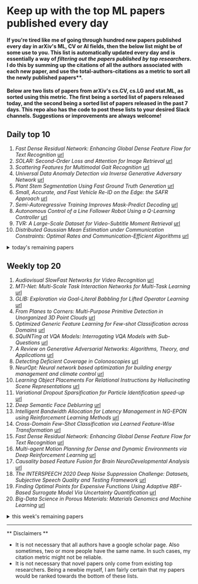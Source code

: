 # Keep up with the top ML papers published every day

#### If you're tired like me of going through hundred new papers published every day in arXiv's ML, CV or AI fields, then the below list might be of some use to you. This list is automatically updated every day and is essentially a way of *filtering out the papers published by top researchers*. I do this by summing up the citations of all the authors associated with each new paper, and use the total-authors-citations as a metric to sort all the newly published papers**. 

#### Below are two lists of papers from arXiv's cs.CV, cs.LG and stat.ML, as sorted using this metric. The first being a sorted list of papers released today, and the second being a sorted list of papers released in the past 7 days. This repo also has the code to post these lists to your desired Slack channels. Suggestions or improvements are always welcome!

## Daily top 10
1. *Fast Dense Residual Network: Enhancing Global Dense Feature Flow for Text Recognition* [url](http://arxiv.org/abs/2001.09021)
2. *SOLAR: Second-Order Loss and Attention for Image Retrieval* [url](http://arxiv.org/abs/2001.08972)
3. *Scattering Features for Multimodal Gait Recognition* [url](http://arxiv.org/abs/2001.08830)
4. *Universal Data Anomaly Detection via Inverse Generative Adversary Network* [url](http://arxiv.org/abs/2001.08809)
5. *Plant Stem Segmentation Using Fast Ground Truth Generation* [url](http://arxiv.org/abs/2001.08854)
6. *Small, Accurate, and Fast Vehicle Re-ID on the Edge: the SAFR Approach* [url](http://arxiv.org/abs/2001.08895)
7. *Semi-Autoregressive Training Improves Mask-Predict Decoding* [url](http://arxiv.org/abs/2001.08785)
8. *Autonomous Control of a Line Follower Robot Using a Q-Learning Controller* [url](http://arxiv.org/abs/2001.08841)
9. *TVR: A Large-Scale Dataset for Video-Subtitle Moment Retrieval* [url](http://arxiv.org/abs/2001.09099)
10. *Distributed Gaussian Mean Estimation under Communication Constraints: Optimal Rates and Communication-Efficient Algorithms* [url](http://arxiv.org/abs/2001.08877)
<details><summary>today's remaining papers</summary>
  <ol start=11>
    <li><i>Text Extraction and Restoration of Old Handwritten Documents</i> <a href="http://arxiv.org/abs/2001.08742">url</a></li>
    <li><i>PDE-based Group Equivariant Convolutional Neural Networks</i> <a href="http://arxiv.org/abs/2001.09046">url</a></li>
    <li><i>Performance of a Deep Neural Network at Detecting North Atlantic Right Whale Upcalls</i> <a href="http://arxiv.org/abs/2001.09127">url</a></li>
    <li><i>Active Learning for Entity Alignment</i> <a href="http://arxiv.org/abs/2001.08943">url</a></li>
    <li><i>MagNet: Discovering Multi-agent Interaction Dynamics using Neural Network</i> <a href="http://arxiv.org/abs/2001.09001">url</a></li>
    <li><i>Low-rank Gradient Approximation For Memory-Efficient On-device Training of Deep Neural Network</i> <a href="http://arxiv.org/abs/2001.08885">url</a></li>
    <li><i>Compressive MRI quantification using convex spatiotemporal priors and deep auto-encoders</i> <a href="http://arxiv.org/abs/2001.08746">url</a></li>
    <li><i>From Nesterov's Estimate Sequence to Riemannian Acceleration</i> <a href="http://arxiv.org/abs/2001.08876">url</a></li>
    <li><i>Chameleon: Adaptive Code Optimization for Expedited Deep Neural Network Compilation</i> <a href="http://arxiv.org/abs/2001.08743">url</a></li>
    <li><i>Joint Geographical and Temporal Modeling based on Matrix Factorization for Point-of-Interest Recommendation</i> <a href="http://arxiv.org/abs/2001.08961">url</a></li>
    <li><i>Polarimetric Guided Nonlocal Means Covariance Matrix Estimation for Defoliation Mapping</i> <a href="http://arxiv.org/abs/2001.08976">url</a></li>
    <li><i>Compressing Language Models using Doped Kronecker Products</i> <a href="http://arxiv.org/abs/2001.08896">url</a></li>
    <li><i>Character-independent font identification</i> <a href="http://arxiv.org/abs/2001.08893">url</a></li>
    <li><i>PairNets: Novel Fast Shallow Artificial Neural Networks on Partitioned Subspaces</i> <a href="http://arxiv.org/abs/2001.08886">url</a></li>
    <li><i>Graph Constrained Reinforcement Learning for Natural Language Action Spaces</i> <a href="http://arxiv.org/abs/2001.08837">url</a></li>
    <li><i>Theoretically Expressive and Edge-aware Graph Learning</i> <a href="http://arxiv.org/abs/2001.09005">url</a></li>
    <li><i>RatLesNetv2: A Fully Convolutional Network for Rodent Brain Lesion Segmentation</i> <a href="http://arxiv.org/abs/2001.09138">url</a></li>
    <li><i>6D Object Pose Regression via Supervised Learning on Point Clouds</i> <a href="http://arxiv.org/abs/2001.08942">url</a></li>
    <li><i>PoWER-BERT: Accelerating BERT inference for Classification Tasks</i> <a href="http://arxiv.org/abs/2001.08950">url</a></li>
    <li><i>When Wireless Security Meets Machine Learning: Motivation, Challenges, and Research Directions</i> <a href="http://arxiv.org/abs/2001.08883">url</a></li>
    <li><i>Simple and Effective Prevention of Mode Collapse in Deep One-Class Classification</i> <a href="http://arxiv.org/abs/2001.08873">url</a></li>
    <li><i>An Explicit Local and Global Representation Disentanglement Framework with Applications in Deep Clustering and Unsupervised Object Detection</i> <a href="http://arxiv.org/abs/2001.08957">url</a></li>
    <li><i>SceneEncoder: Scene-Aware Semantic Segmentation of Point Clouds with A Learnable Scene Descriptor</i> <a href="http://arxiv.org/abs/2001.09087">url</a></li>
    <li><i>What's a Good Prediction? Issues in Evaluating General Value Functions Through Error</i> <a href="http://arxiv.org/abs/2001.08823">url</a></li>
    <li><i>Deep Non-Line-of-Sight Reconstruction</i> <a href="http://arxiv.org/abs/2001.09067">url</a></li>
    <li><i>Forecasting Corn Yield with Machine Learning Ensembles</i> <a href="http://arxiv.org/abs/2001.09055">url</a></li>
    <li><i>Progressive Local Filter Pruning for Image Retrieval Acceleration</i> <a href="http://arxiv.org/abs/2001.08878">url</a></li>
    <li><i>Reducing the Representation Error of GAN Image Priors Using the Deep Decoder</i> <a href="http://arxiv.org/abs/2001.08747">url</a></li>
    <li><i>Identification of Chimera using Machine Learning</i> <a href="http://arxiv.org/abs/2001.08985">url</a></li>
    <li><i>Semi-supervised ASR by End-to-end Self-training</i> <a href="http://arxiv.org/abs/2001.09128">url</a></li>
    <li><i>Cloud-Net+: A Cloud Segmentation CNN for Landsat 8 Remote Sensing Imagery Optimized with Filtered Jaccard Loss Function</i> <a href="http://arxiv.org/abs/2001.08768">url</a></li>
    <li><i>MONSTOR: An Inductive Approach for Estimating and Maximizing Influence over Unseen Social Networks</i> <a href="http://arxiv.org/abs/2001.08853">url</a></li>
    <li><i>Sparse Semi-supervised Heterogeneous Interbattery Bayesian Analysis</i> <a href="http://arxiv.org/abs/2001.08975">url</a></li>
    <li><i>A Branching and Merging Convolutional Network with Homogeneous Filter Capsules</i> <a href="http://arxiv.org/abs/2001.09136">url</a></li>
    <li><i>Discrete graphical models -- an optimization perspective</i> <a href="http://arxiv.org/abs/2001.09017">url</a></li>
    <li><i>A continuum limit for the PageRank algorithm</i> <a href="http://arxiv.org/abs/2001.08973">url</a></li>
    <li><i>Unsupervised Learning Methods for Visual Place Recognition in Discretely and Continuously Changing Environments</i> <a href="http://arxiv.org/abs/2001.08960">url</a></li>
    <li><i>Deep Bayesian Network for Visual Question Generation</i> <a href="http://arxiv.org/abs/2001.08779">url</a></li>
    <li><i>Localization of Critical Findings in Chest X-Ray without Local Annotations Using Multi-Instance Learning</i> <a href="http://arxiv.org/abs/2001.08817">url</a></li>
    <li><i>RePAD: Real-time Proactive Anomaly Detection for Time Series</i> <a href="http://arxiv.org/abs/2001.08922">url</a></li>
    <li><i>An $O(s^r)$-Resolution ODE Framework for Discrete-Time Optimization Algorithms and Applications to Convex-Concave Saddle-Point Problems</i> <a href="http://arxiv.org/abs/2001.08826">url</a></li>
    <li><i>Brain Tumor Classification Using Deep Learning Technique -- A Comparison between Cropped, Uncropped, and Segmented Lesion Images with Different Sizes</i> <a href="http://arxiv.org/abs/2001.08844">url</a></li>
    <li><i>Effectively Trainable Semi-Quantum Restricted Boltzmann Machine</i> <a href="http://arxiv.org/abs/2001.08997">url</a></li>
    <li><i>Stochastic Optimization of Plain Convolutional Neural Networks with Simple methods</i> <a href="http://arxiv.org/abs/2001.08856">url</a></li>
    <li><i>Using a Generative Adversarial Network for CT Normalization and its Impact on Radiomic Features</i> <a href="http://arxiv.org/abs/2001.08741">url</a></li>
    <li><i>Machine learning based co-creative design framework</i> <a href="http://arxiv.org/abs/2001.08791">url</a></li>
    <li><i>Nonparametric Structure Regularization Machine for 2D Hand Pose Estimation</i> <a href="http://arxiv.org/abs/2001.08869">url</a></li>
    <li><i>Kernel of CycleGAN as a Principle homogeneous space</i> <a href="http://arxiv.org/abs/2001.09061">url</a></li>
    <li><i>Weakly Supervised Learning Meets Ride-Sharing User Experience Enhancement</i> <a href="http://arxiv.org/abs/2001.09027">url</a></li>
    <li><i>SS-Auto: A Single-Shot, Automatic Structured Weight Pruning Framework of DNNs with Ultra-High Efficiency</i> <a href="http://arxiv.org/abs/2001.08839">url</a></li>
    <li><i>Reasoning About Generalization via Conditional Mutual Information</i> <a href="http://arxiv.org/abs/2001.09122">url</a></li>
    <li><i>Towards Graph Representation Learning in Emergent Communication</i> <a href="http://arxiv.org/abs/2001.09063">url</a></li>
    <li><i>Estimation for Compositional Data using Measurements from Nonlinear Systems using Artificial Neural Networks</i> <a href="http://arxiv.org/abs/2001.09040">url</a></li>
    <li><i>MT-BioNER: Multi-task Learning for Biomedical Named Entity Recognition using Deep Bidirectional Transformers</i> <a href="http://arxiv.org/abs/2001.08904">url</a></li>
    <li><i>Improving generalisation of AutoML systems with dynamic fitness evaluations</i> <a href="http://arxiv.org/abs/2001.08842">url</a></li>
    <li><i>Interventions for Ranking in the Presence of Implicit Bias</i> <a href="http://arxiv.org/abs/2001.08767">url</a></li>
  </ol>
</details>

## Weekly top 20
1. *Audiovisual SlowFast Networks for Video Recognition* [url](http://arxiv.org/abs/2001.08740)
2. *MTI-Net: Multi-Scale Task Interaction Networks for Multi-Task Learning* [url](http://arxiv.org/abs/2001.06902)
3. *GLIB: Exploration via Goal-Literal Babbling for Lifted Operator Learning* [url](http://arxiv.org/abs/2001.08299)
4. *From Planes to Corners: Multi-Purpose Primitive Detection in Unorganized 3D Point Clouds* [url](http://arxiv.org/abs/2001.07360)
5. *Optimized Generic Feature Learning for Few-shot Classification across Domains* [url](http://arxiv.org/abs/2001.07926)
6. *SQuINTing at VQA Models: Interrogating VQA Models with Sub-Questions* [url](http://arxiv.org/abs/2001.06927)
7. *A Review on Generative Adversarial Networks: Algorithms, Theory, and Applications* [url](http://arxiv.org/abs/2001.06937)
8. *Detecting Deficient Coverage in Colonoscopies* [url](http://arxiv.org/abs/2001.08589)
9. *NeurOpt: Neural network based optimization for building energy management and climate control* [url](http://arxiv.org/abs/2001.07831)
10. *Learning Object Placements For Relational Instructions by Hallucinating Scene Representations* [url](http://arxiv.org/abs/2001.08481)
11. *Variational Dropout Sparsification for Particle Identification speed-up* [url](http://arxiv.org/abs/2001.07493)
12. *Deep Semantic Face Deblurring* [url](http://arxiv.org/abs/2001.06822)
13. *Intelligent Bandwidth Allocation for Latency Management in NG-EPON using Reinforcement Learning Methods* [url](http://arxiv.org/abs/2001.07698)
14. *Cross-Domain Few-Shot Classification via Learned Feature-Wise Transformation* [url](http://arxiv.org/abs/2001.08735)
15. *Fast Dense Residual Network: Enhancing Global Dense Feature Flow for Text Recognition* [url](http://arxiv.org/abs/2001.09021)
16. *Multi-agent Motion Planning for Dense and Dynamic Environments via Deep Reinforcement Learning* [url](http://arxiv.org/abs/2001.06627)
17. *Causality based Feature Fusion for Brain NeuroDevelopmental Analysis* [url](http://arxiv.org/abs/2001.08173)
18. *The INTERSPEECH 2020 Deep Noise Suppression Challenge: Datasets, Subjective Speech Quality and Testing Framework* [url](http://arxiv.org/abs/2001.08662)
19. *Finding Optimal Points for Expensive Functions Using Adaptive RBF-Based Surrogate Model Via Uncertainty Quantification* [url](http://arxiv.org/abs/2001.06858)
20. *Big-Data Science in Porous Materials: Materials Genomics and Machine Learning* [url](http://arxiv.org/abs/2001.06728)
<details><summary>this week's remaining papers</summary>
  <ol start=21>
    <li><i>Loss-annealed GAIL for sample efficient and stable Imitation Learning</i> <a href="http://arxiv.org/abs/2001.07798">url</a></li>
    <li><i>Deformation-aware Unpaired Image Translation for Pose Estimation on Laboratory Animals</i> <a href="http://arxiv.org/abs/2001.08601">url</a></li>
    <li><i>Machine Learning in Quantitative PET Imaging</i> <a href="http://arxiv.org/abs/2001.06597">url</a></li>
    <li><i>A multi-site study of a breast density deep learning model for full-field digital mammography and digital breast tomosynthesis exams</i> <a href="http://arxiv.org/abs/2001.08383">url</a></li>
    <li><i>Ternary Feature Masks: continual learning without any forgetting</i> <a href="http://arxiv.org/abs/2001.08714">url</a></li>
    <li><i>Information Compensation for Deep Conditional Generative Networks</i> <a href="http://arxiv.org/abs/2001.08559">url</a></li>
    <li><i>Model Reuse with Reduced Kernel Mean Embedding Specification</i> <a href="http://arxiv.org/abs/2001.07135">url</a></li>
    <li><i>Q-Learning in enormous action spaces via amortized approximate maximization</i> <a href="http://arxiv.org/abs/2001.08116">url</a></li>
    <li><i>Interpretable End-to-end Urban Autonomous Driving with Latent Deep Reinforcement Learning</i> <a href="http://arxiv.org/abs/2001.08726">url</a></li>
    <li><i>SOLAR: Second-Order Loss and Attention for Image Retrieval</i> <a href="http://arxiv.org/abs/2001.08972">url</a></li>
    <li><i>Tensor-Based Grading: A Novel Patch-Based Grading Approach for the Analysis of Deformation Fields in Huntington's Disease</i> <a href="http://arxiv.org/abs/2001.08651">url</a></li>
    <li><i>Zero-Reference Deep Curve Estimation for Low-Light Image Enhancement</i> <a href="http://arxiv.org/abs/2001.06826">url</a></li>
    <li><i>Lipreading using Temporal Convolutional Networks</i> <a href="http://arxiv.org/abs/2001.08702">url</a></li>
    <li><i>Graph Ordering: Towards the Optimal by Learning</i> <a href="http://arxiv.org/abs/2001.06631">url</a></li>
    <li><i>Recovering Geometric Information with Learned Texture Perturbations</i> <a href="http://arxiv.org/abs/2001.07253">url</a></li>
    <li><i>Efficient Neural Architecture Search: A Broad Version</i> <a href="http://arxiv.org/abs/2001.06679">url</a></li>
    <li><i>Nested-Wasserstein Self-Imitation Learning for Sequence Generation</i> <a href="http://arxiv.org/abs/2001.06944">url</a></li>
    <li><i>Automatic Differentiation and Continuous Sensitivity Analysis of Rigid Body Dynamics</i> <a href="http://arxiv.org/abs/2001.08539">url</a></li>
    <li><i>On Last-Layer Algorithms for Classification: Decoupling Representation from Uncertainty Estimation</i> <a href="http://arxiv.org/abs/2001.08049">url</a></li>
    <li><i>Intelligent Chest X-ray Worklist Prioritization by CNNs: A Clinical Workflow Simulation</i> <a href="http://arxiv.org/abs/2001.08625">url</a></li>
    <li><i>Gradient Surgery for Multi-Task Learning</i> <a href="http://arxiv.org/abs/2001.06782">url</a></li>
    <li><i>Deep Learning for Sensor-based Human Activity Recognition: Overview, Challenges and Opportunities</i> <a href="http://arxiv.org/abs/2001.07416">url</a></li>
    <li><i>Scattering Features for Multimodal Gait Recognition</i> <a href="http://arxiv.org/abs/2001.08830">url</a></li>
    <li><i>Scaling Laws for Neural Language Models</i> <a href="http://arxiv.org/abs/2001.08361">url</a></li>
    <li><i>Universal Data Anomaly Detection via Inverse Generative Adversary Network</i> <a href="http://arxiv.org/abs/2001.08809">url</a></li>
    <li><i>A Classification-Based Approach to Semi-Supervised Clustering with Pairwise Constraints</i> <a href="http://arxiv.org/abs/2001.06720">url</a></li>
    <li><i>Plant Stem Segmentation Using Fast Ground Truth Generation</i> <a href="http://arxiv.org/abs/2001.08854">url</a></li>
    <li><i>See More, Know More: Unsupervised Video Object Segmentation with Co-Attention Siamese Networks</i> <a href="http://arxiv.org/abs/2001.06810">url</a></li>
    <li><i>A deep network for sinogram and CT image reconstruction</i> <a href="http://arxiv.org/abs/2001.07150">url</a></li>
    <li><i>Explaining Data-Driven Decisions made by AI Systems: The Counterfactual Approach</i> <a href="http://arxiv.org/abs/2001.07417">url</a></li>
    <li><i>Emergence of Pragmatics from Referential Game between Theory of Mind Agents</i> <a href="http://arxiv.org/abs/2001.07752">url</a></li>
    <li><i>Human-Aware Motion Deblurring</i> <a href="http://arxiv.org/abs/2001.06816">url</a></li>
    <li><i>CHAOS Challenge -- Combined (CT-MR) Healthy Abdominal Organ Segmentation</i> <a href="http://arxiv.org/abs/2001.06535">url</a></li>
    <li><i>Small, Accurate, and Fast Vehicle Re-ID on the Edge: the SAFR Approach</i> <a href="http://arxiv.org/abs/2001.08895">url</a></li>
    <li><i>Motion Classification using Kinematically Sifted ACGAN-Synthesized Radar Micro-Doppler Signatures</i> <a href="http://arxiv.org/abs/2001.08582">url</a></li>
    <li><i>Deep learning-based prediction of response to HER2-targeted neoadjuvant chemotherapy from pre-treatment dynamic breast MRI: A multi-institutional validation study</i> <a href="http://arxiv.org/abs/2001.08570">url</a></li>
    <li><i>Siamese Graph Neural Networks for Data Integration</i> <a href="http://arxiv.org/abs/2001.06543">url</a></li>
    <li><i>Learning to Control PDEs with Differentiable Physics</i> <a href="http://arxiv.org/abs/2001.07457">url</a></li>
    <li><i>Reinforcement Learning Based Vehicle-cell Association Algorithm for Highly Mobile Millimeter Wave Communication</i> <a href="http://arxiv.org/abs/2001.07915">url</a></li>
    <li><i>EventMapper: Detecting Real-World Physical Events Using Corroborative and Probabilistic Sources</i> <a href="http://arxiv.org/abs/2001.08700">url</a></li>
    <li><i>Distributionally Robust Bayesian Quadrature Optimization</i> <a href="http://arxiv.org/abs/2001.06814">url</a></li>
    <li><i>Digital synthesis of histological stains using micro-structured and multiplexed virtual staining of label-free tissue</i> <a href="http://arxiv.org/abs/2001.07267">url</a></li>
    <li><i>Towards naturalistic human neuroscience and neuroengineering: behavior mining in long-term video and neural recordings</i> <a href="http://arxiv.org/abs/2001.08349">url</a></li>
    <li><i>Learning Distributional Programs for Relational Autocompletion</i> <a href="http://arxiv.org/abs/2001.08603">url</a></li>
    <li><i>Filter Sketch for Network Pruning</i> <a href="http://arxiv.org/abs/2001.08514">url</a></li>
    <li><i>Memristor Hardware-Friendly Reinforcement Learning</i> <a href="http://arxiv.org/abs/2001.06930">url</a></li>
    <li><i>EMOPAIN Challenge 2020: Multimodal Pain Evaluation from Facial and Bodily Expressions</i> <a href="http://arxiv.org/abs/2001.07739">url</a></li>
    <li><i>Semi-Autoregressive Training Improves Mask-Predict Decoding</i> <a href="http://arxiv.org/abs/2001.08785">url</a></li>
    <li><i>Autonomous Control of a Line Follower Robot Using a Q-Learning Controller</i> <a href="http://arxiv.org/abs/2001.08841">url</a></li>
    <li><i>Weakly-Supervised Lesion Segmentation on CT Scans using Co-Segmentation</i> <a href="http://arxiv.org/abs/2001.08590">url</a></li>
    <li><i>Convergence Time Optimization for Federated Learning over Wireless Networks</i> <a href="http://arxiv.org/abs/2001.07845">url</a></li>
    <li><i>Up to two billion times acceleration of scientific simulations with deep neural architecture search</i> <a href="http://arxiv.org/abs/2001.08055">url</a></li>
    <li><i>Discovering Salient Anatomical Landmarks by Predicting Human Gaze</i> <a href="http://arxiv.org/abs/2001.08188">url</a></li>
    <li><i>DeepFL-IQA: Weak Supervision for Deep IQA Feature Learning</i> <a href="http://arxiv.org/abs/2001.08113">url</a></li>
    <li><i>Gated Path Selection Network for Semantic Segmentation</i> <a href="http://arxiv.org/abs/2001.06819">url</a></li>
    <li><i>SQLFlow: A Bridge between SQL and Machine Learning</i> <a href="http://arxiv.org/abs/2001.06846">url</a></li>
    <li><i>Adaptive Loss Function for Super Resolution Neural Networks Using Convex Optimization Techniques</i> <a href="http://arxiv.org/abs/2001.07766">url</a></li>
    <li><i>TVR: A Large-Scale Dataset for Video-Subtitle Moment Retrieval</i> <a href="http://arxiv.org/abs/2001.09099">url</a></li>
    <li><i>Simple and Effective Graph Autoencoders with One-Hop Linear Models</i> <a href="http://arxiv.org/abs/2001.07614">url</a></li>
    <li><i>FixMatch: Simplifying Semi-Supervised Learning with Consistency and Confidence</i> <a href="http://arxiv.org/abs/2001.07685">url</a></li>
    <li><i>Target-Embedding Autoencoders for Supervised Representation Learning</i> <a href="http://arxiv.org/abs/2001.08345">url</a></li>
    <li><i>Distributed Gaussian Mean Estimation under Communication Constraints: Optimal Rates and Communication-Efficient Algorithms</i> <a href="http://arxiv.org/abs/2001.08877">url</a></li>
    <li><i>Text Extraction and Restoration of Old Handwritten Documents</i> <a href="http://arxiv.org/abs/2001.08742">url</a></li>
    <li><i>Segmentation of Retinal Low-Cost Optical Coherence Tomography Images using Deep Learning</i> <a href="http://arxiv.org/abs/2001.08480">url</a></li>
    <li><i>Automatic phantom test pattern classification through transfer learning with deep neural networks</i> <a href="http://arxiv.org/abs/2001.08189">url</a></li>
    <li><i>An interpretable neural network model through piecewise linear approximation</i> <a href="http://arxiv.org/abs/2001.07119">url</a></li>
    <li><i>Zero-Shot Video Object Segmentation via Attentive Graph Neural Networks</i> <a href="http://arxiv.org/abs/2001.06807">url</a></li>
    <li><i>ResDepth: Learned Residual Stereo Reconstruction</i> <a href="http://arxiv.org/abs/2001.08026">url</a></li>
    <li><i>Instance Segmentation of Visible and Occluded Regions for Finding and Picking Target from a Pile of Objects</i> <a href="http://arxiv.org/abs/2001.07475">url</a></li>
    <li><i>Joint Learning of Instance and Semantic Segmentation for Robotic Pick-and-Place with Heavy Occlusions in Clutter</i> <a href="http://arxiv.org/abs/2001.07481">url</a></li>
    <li><i>Unsupervised Domain Adaptation for Neural Machine Translation with Iterative Back Translation</i> <a href="http://arxiv.org/abs/2001.08140">url</a></li>
    <li><i>Counterexamples to "The Blessings of Multiple Causes" by Wang and Blei</i> <a href="http://arxiv.org/abs/2001.06555">url</a></li>
    <li><i>Adapting Grad-CAM for Embedding Networks</i> <a href="http://arxiv.org/abs/2001.06538">url</a></li>
    <li><i>Adaptive Parameterization for Neural Dialogue Generation</i> <a href="http://arxiv.org/abs/2001.06626">url</a></li>
    <li><i>PDE-based Group Equivariant Convolutional Neural Networks</i> <a href="http://arxiv.org/abs/2001.09046">url</a></li>
    <li><i>Memory capacity of neural networks with threshold and ReLU activations</i> <a href="http://arxiv.org/abs/2001.06938">url</a></li>
    <li><i>Performance of a Deep Neural Network at Detecting North Atlantic Right Whale Upcalls</i> <a href="http://arxiv.org/abs/2001.09127">url</a></li>
    <li><i>Active Learning for Entity Alignment</i> <a href="http://arxiv.org/abs/2001.08943">url</a></li>
    <li><i>Active Perception with A Monocular Camera for Multiscopic Vision</i> <a href="http://arxiv.org/abs/2001.08212">url</a></li>
    <li><i>Pre-training via Leveraging Assisting Languages and Data Selection for Neural Machine Translation</i> <a href="http://arxiv.org/abs/2001.08353">url</a></li>
    <li><i>CheckThat! at CLEF 2020: Enabling the Automatic Identification and Verification of Claims in Social Media</i> <a href="http://arxiv.org/abs/2001.08546">url</a></li>
    <li><i>I Feel I Feel You: A Theory of Mind Experiment in Games</i> <a href="http://arxiv.org/abs/2001.08656">url</a></li>
    <li><i>Towards More Efficient and Effective Inference: The Joint Decision of Multi-Participants</i> <a href="http://arxiv.org/abs/2001.06774">url</a></li>
    <li><i>Learning Compositional Neural Information Fusion for Human Parsing</i> <a href="http://arxiv.org/abs/2001.06804">url</a></li>
    <li><i>Cut-Based Graph Learning Networks to Discover Compositional Structure of Sequential Video Data</i> <a href="http://arxiv.org/abs/2001.07613">url</a></li>
    <li><i>NETNet: Neighbor Erasing and Transferring Network for Better Single Shot Object Detection</i> <a href="http://arxiv.org/abs/2001.06690">url</a></li>
    <li><i>MagNet: Discovering Multi-agent Interaction Dynamics using Neural Network</i> <a href="http://arxiv.org/abs/2001.09001">url</a></li>
    <li><i>Contextualized Embeddings in Named-Entity Recognition: An Empirical Study on Generalization</i> <a href="http://arxiv.org/abs/2001.08053">url</a></li>
    <li><i>Generalization Bounds and Representation Learning for Estimation of Potential Outcomes and Causal Effects</i> <a href="http://arxiv.org/abs/2001.07426">url</a></li>
    <li><i>Engineering AI Systems: A Research Agenda</i> <a href="http://arxiv.org/abs/2001.07522">url</a></li>
    <li><i>Low-rank Gradient Approximation For Memory-Efficient On-device Training of Deep Neural Network</i> <a href="http://arxiv.org/abs/2001.08885">url</a></li>
    <li><i>DLGA-PDE: Discovery of PDEs with incomplete candidate library via combination of deep learning and genetic algorithm</i> <a href="http://arxiv.org/abs/2001.07305">url</a></li>
    <li><i>On the infinite width limit of neural networks with a standard parameterization</i> <a href="http://arxiv.org/abs/2001.07301">url</a></li>
    <li><i>Compressive MRI quantification using convex spatiotemporal priors and deep auto-encoders</i> <a href="http://arxiv.org/abs/2001.08746">url</a></li>
    <li><i>From Nesterov's Estimate Sequence to Riemannian Acceleration</i> <a href="http://arxiv.org/abs/2001.08876">url</a></li>
    <li><i>Pruning Neural Belief Propagation Decoders</i> <a href="http://arxiv.org/abs/2001.07464">url</a></li>
    <li><i>Channel Pruning via Automatic Structure Search</i> <a href="http://arxiv.org/abs/2001.08565">url</a></li>
    <li><i>Regularized Cycle Consistent Generative Adversarial Network for Anomaly Detection</i> <a href="http://arxiv.org/abs/2001.06591">url</a></li>
    <li><i>Projection based Active Gaussian Process Regression for Pareto Front Modeling</i> <a href="http://arxiv.org/abs/2001.07072">url</a></li>
    <li><i>Classifying Wikipedia in a fine-grained hierarchy: what graphs can contribute</i> <a href="http://arxiv.org/abs/2001.07558">url</a></li>
    <li><i>Multi-objective Neural Architecture Search via Non-stationary Policy Gradient</i> <a href="http://arxiv.org/abs/2001.08437">url</a></li>
    <li><i>Stacked Adversarial Network for Zero-Shot Sketch based Image Retrieval</i> <a href="http://arxiv.org/abs/2001.06657">url</a></li>
    <li><i>Disassembling the Dataset: A Camera Alignment Mechanism for Multiple Tasks in Person Re-identification</i> <a href="http://arxiv.org/abs/2001.08680">url</a></li>
    <li><i>FD-GAN: Generative Adversarial Networks with Fusion-discriminator for Single Image Dehazing</i> <a href="http://arxiv.org/abs/2001.06968">url</a></li>
    <li><i>BARNet: Bilinear Attention Network with Adaptive Receptive Field for Surgical Instrument Segmentation</i> <a href="http://arxiv.org/abs/2001.07093">url</a></li>
    <li><i>Facial Feedback for Reinforcement Learning: A Case Study and Offline Analysis Using the TAMER Framework</i> <a href="http://arxiv.org/abs/2001.08703">url</a></li>
    <li><i>Adaptive Stochastic Optimization</i> <a href="http://arxiv.org/abs/2001.06699">url</a></li>
    <li><i>R2DE: a NLP approach to estimating IRT parameters of newly generated questions</i> <a href="http://arxiv.org/abs/2001.07569">url</a></li>
    <li><i>The Reciprocal Bayesian LASSO</i> <a href="http://arxiv.org/abs/2001.08327">url</a></li>
    <li><i>Stochastic Item Descent Method for Large Scale Equal Circle Packing Problem</i> <a href="http://arxiv.org/abs/2001.08540">url</a></li>
    <li><i>Adversarial Attack on Community Detection by Hiding Individuals</i> <a href="http://arxiv.org/abs/2001.07933">url</a></li>
    <li><i>Chameleon: Adaptive Code Optimization for Expedited Deep Neural Network Compilation</i> <a href="http://arxiv.org/abs/2001.08743">url</a></li>
    <li><i>Detecting Face2Face Facial Reenactment in Videos</i> <a href="http://arxiv.org/abs/2001.07444">url</a></li>
    <li><i>A Transfer Learning Approach to Cross-Modal Object Recognition: From Visual Observation to Robotic Haptic Exploration</i> <a href="http://arxiv.org/abs/2001.06673">url</a></li>
    <li><i>Joint Geographical and Temporal Modeling based on Matrix Factorization for Point-of-Interest Recommendation</i> <a href="http://arxiv.org/abs/2001.08961">url</a></li>
    <li><i>A Bayesian Long Short-Term Memory Model for Value at Risk and Expected Shortfall Joint Forecasting</i> <a href="http://arxiv.org/abs/2001.08374">url</a></li>
    <li><i>Deceptive AI Explanations: Creation and Detection</i> <a href="http://arxiv.org/abs/2001.07641">url</a></li>
    <li><i>Neighborhood Structure Assisted Non-negative Matrix Factorization and its Application in Unsupervised Point Anomaly Detection</i> <a href="http://arxiv.org/abs/2001.06541">url</a></li>
    <li><i>Machine Learning assisted Handover and Resource Management for Cellular Connected Drones</i> <a href="http://arxiv.org/abs/2001.07937">url</a></li>
    <li><i>Local Policy Optimization for Trajectory-Centric Reinforcement Learning</i> <a href="http://arxiv.org/abs/2001.08092">url</a></li>
    <li><i>Secure and Robust Machine Learning for Healthcare: A Survey</i> <a href="http://arxiv.org/abs/2001.08103">url</a></li>
    <li><i>Evaluating Weakly Supervised Object Localization Methods Right</i> <a href="http://arxiv.org/abs/2001.07437">url</a></li>
    <li><i>Accelerating the Registration of Image Sequences by Spatio-temporal Multilevel Strategies</i> <a href="http://arxiv.org/abs/2001.06613">url</a></li>
    <li><i>Polarimetric Guided Nonlocal Means Covariance Matrix Estimation for Defoliation Mapping</i> <a href="http://arxiv.org/abs/2001.08976">url</a></li>
    <li><i>Active and Incremental Learning with Weak Supervision</i> <a href="http://arxiv.org/abs/2001.07100">url</a></li>
    <li><i>Weakly Supervised Temporal Action Localization Using Deep Metric Learning</i> <a href="http://arxiv.org/abs/2001.07793">url</a></li>
    <li><i>Machine Learning for Network Slicing Resource Management: A Comprehensive Survey</i> <a href="http://arxiv.org/abs/2001.07974">url</a></li>
    <li><i>Unsupervised Representation Disentanglement using Cross Domain Features and Adversarial Learning in Variational Autoencoder based Voice Conversion</i> <a href="http://arxiv.org/abs/2001.07849">url</a></li>
    <li><i>Intelligent Road Inspection with Advanced Machine Learning; Hybrid Prediction Models for Smart Mobility and Transportation Maintenance Systems</i> <a href="http://arxiv.org/abs/2001.08583">url</a></li>
    <li><i>Massif: Interactive Interpretation of Adversarial Attacks on Deep Learning</i> <a href="http://arxiv.org/abs/2001.07769">url</a></li>
    <li><i>FlexiBO: Cost-Aware Multi-Objective Optimization of Deep Neural Networks</i> <a href="http://arxiv.org/abs/2001.06588">url</a></li>
    <li><i>Training Neural Network Controllers Using Control Barrier Functions in the Presence of Disturbances</i> <a href="http://arxiv.org/abs/2001.08088">url</a></li>
    <li><i>Keyword-based Topic Modeling and Keyword Selection</i> <a href="http://arxiv.org/abs/2001.07866">url</a></li>
    <li><i>Observer variation-aware medical image segmentation by combining deep learning and surrogate-assisted genetic algorithms</i> <a href="http://arxiv.org/abs/2001.08552">url</a></li>
    <li><i>An End-to-end Deep Learning Approach for Landmark Detection and Matching in Medical Images</i> <a href="http://arxiv.org/abs/2001.07434">url</a></li>
    <li><i>Towards Comparability in Non-Intrusive Load Monitoring: On Data and Performance Evaluation</i> <a href="http://arxiv.org/abs/2001.07708">url</a></li>
    <li><i>Compressing Language Models using Doped Kronecker Products</i> <a href="http://arxiv.org/abs/2001.08896">url</a></li>
    <li><i>Character-independent font identification</i> <a href="http://arxiv.org/abs/2001.08893">url</a></li>
    <li><i>Neural Style Difference Transfer and Its Application to Font Generation</i> <a href="http://arxiv.org/abs/2001.07321">url</a></li>
    <li><i>Low-Complexity LSTM Training and Inference with FloatSD8 Weight Representation</i> <a href="http://arxiv.org/abs/2001.08450">url</a></li>
    <li><i>RGB-D Odometry and SLAM</i> <a href="http://arxiv.org/abs/2001.06875">url</a></li>
    <li><i>Sensor-based Continuous Authentication of Smartphones' Users Using Behavioral Biometrics: A Survey</i> <a href="http://arxiv.org/abs/2001.08578">url</a></li>
    <li><i>Media Forensics and DeepFakes: an overview</i> <a href="http://arxiv.org/abs/2001.06564">url</a></li>
    <li><i>Random Matrix Theory Proves that Deep Learning Representations of GAN-data Behave as Gaussian Mixtures</i> <a href="http://arxiv.org/abs/2001.08370">url</a></li>
    <li><i>Optimal estimation of sparse topic models</i> <a href="http://arxiv.org/abs/2001.07861">url</a></li>
    <li><i>Zeroth-Order Algorithms for Nonconvex Minimax Problems with Improved Complexities</i> <a href="http://arxiv.org/abs/2001.07819">url</a></li>
    <li><i>PairNets: Novel Fast Shallow Artificial Neural Networks on Partitioned Subspaces</i> <a href="http://arxiv.org/abs/2001.08886">url</a></li>
    <li><i>Geometric Proxies for Live RGB-D Stream Enhancement and Consolidation</i> <a href="http://arxiv.org/abs/2001.07577">url</a></li>
    <li><i>Plane Pair Matching for Efficient 3D View Registration</i> <a href="http://arxiv.org/abs/2001.07058">url</a></li>
    <li><i>Expected Information Maximization: Using the I-Projection for Mixture Density Estimation</i> <a href="http://arxiv.org/abs/2001.08682">url</a></li>
    <li><i>Attention! A Lightweight 2D Hand Pose Estimation Approach</i> <a href="http://arxiv.org/abs/2001.08047">url</a></li>
    <li><i>A Simple Model for Portable and Fast Prediction of Execution Time and Power Consumption of GPU Kernels</i> <a href="http://arxiv.org/abs/2001.07104">url</a></li>
    <li><i>Graph Constrained Reinforcement Learning for Natural Language Action Spaces</i> <a href="http://arxiv.org/abs/2001.08837">url</a></li>
    <li><i>TEASER: Fast and Certifiable Point Cloud Registration</i> <a href="http://arxiv.org/abs/2001.07715">url</a></li>
    <li><i>Theoretically Expressive and Edge-aware Graph Learning</i> <a href="http://arxiv.org/abs/2001.09005">url</a></li>
    <li><i>RatLesNetv2: A Fully Convolutional Network for Rodent Brain Lesion Segmentation</i> <a href="http://arxiv.org/abs/2001.09138">url</a></li>
    <li><i>UniPose: Unified Human Pose Estimation in Single Images and Videos</i> <a href="http://arxiv.org/abs/2001.08095">url</a></li>
    <li><i>Best Arm Identification for Cascading Bandits in the Fixed Confidence Setting</i> <a href="http://arxiv.org/abs/2001.08655">url</a></li>
    <li><i>6D Object Pose Regression via Supervised Learning on Point Clouds</i> <a href="http://arxiv.org/abs/2001.08942">url</a></li>
    <li><i>Fundamental Limits of Testing the Independence of Irrelevant Alternatives in Discrete Choice</i> <a href="http://arxiv.org/abs/2001.07042">url</a></li>
    <li><i>PoWER-BERT: Accelerating BERT inference for Classification Tasks</i> <a href="http://arxiv.org/abs/2001.08950">url</a></li>
    <li><i>Autocamera Calibration for traffic surveillance cameras with wide angle lenses</i> <a href="http://arxiv.org/abs/2001.07243">url</a></li>
    <li><i>When Wireless Security Meets Machine Learning: Motivation, Challenges, and Research Directions</i> <a href="http://arxiv.org/abs/2001.08883">url</a></li>
    <li><i>Towards Automatic Clustering Analysis using Traces of Information Gain: The InfoGuide Method</i> <a href="http://arxiv.org/abs/2001.08677">url</a></li>
    <li><i>Algebraic and Analytic Approaches for Parameter Learning in Mixture Models</i> <a href="http://arxiv.org/abs/2001.06776">url</a></li>
    <li><i>Simple and Effective Prevention of Mode Collapse in Deep One-Class Classification</i> <a href="http://arxiv.org/abs/2001.08873">url</a></li>
    <li><i>Towards A Controllable Disentanglement Network</i> <a href="http://arxiv.org/abs/2001.08572">url</a></li>
    <li><i>Deep Metric Structured Learning For Facial Expression Recognition</i> <a href="http://arxiv.org/abs/2001.06612">url</a></li>
    <li><i>On Solving Cooperative MARL Problems with a Few Good Experiences</i> <a href="http://arxiv.org/abs/2001.07993">url</a></li>
    <li><i>An Explicit Local and Global Representation Disentanglement Framework with Applications in Deep Clustering and Unsupervised Object Detection</i> <a href="http://arxiv.org/abs/2001.08957">url</a></li>
    <li><i>Normalization of Input-output Shared Embeddings in Text Generation Models</i> <a href="http://arxiv.org/abs/2001.07885">url</a></li>
    <li><i>Dynamic multi-object Gaussian process models: A framework for data-driven functional modelling of human joints</i> <a href="http://arxiv.org/abs/2001.07904">url</a></li>
    <li><i>Elephant in the Room: An Evaluation Framework for Assessing Adversarial Examples in NLP</i> <a href="http://arxiv.org/abs/2001.07820">url</a></li>
    <li><i>Learning Deformable Registration of Medical Images with Anatomical Constraints</i> <a href="http://arxiv.org/abs/2001.07183">url</a></li>
    <li><i>LRF-Net: Learning Local Reference Frames for 3D Local Shape Description and Matching</i> <a href="http://arxiv.org/abs/2001.07832">url</a></li>
    <li><i>CodeReef: an open platform for portable MLOps, reusable automation actions and reproducible benchmarking</i> <a href="http://arxiv.org/abs/2001.07935">url</a></li>
    <li><i>SceneEncoder: Scene-Aware Semantic Segmentation of Point Clouds with A Learnable Scene Descriptor</i> <a href="http://arxiv.org/abs/2001.09087">url</a></li>
    <li><i>Harmonic Convolutional Networks based on Discrete Cosine Transform</i> <a href="http://arxiv.org/abs/2001.06570">url</a></li>
    <li><i>A Foreground-background Parallel Compression with Residual Encoding for Surveillance Video</i> <a href="http://arxiv.org/abs/2001.06590">url</a></li>
    <li><i>A Deep Learning Algorithm for High-Dimensional Exploratory Item Factor Analysis</i> <a href="http://arxiv.org/abs/2001.07859">url</a></li>
    <li><i>Block-wise Scrambled Image Recognition Using Adaptation Network</i> <a href="http://arxiv.org/abs/2001.07761">url</a></li>
    <li><i>Cooperative Highway Work Zone Merge Control based on Reinforcement Learning in A Connected and Automated Environment</i> <a href="http://arxiv.org/abs/2001.08581">url</a></li>
    <li><i>Applying Recent Innovations from NLP to MOOC Student Course Trajectory Modeling</i> <a href="http://arxiv.org/abs/2001.08333">url</a></li>
    <li><i>Bayesian Optimization for Policy Search in High-Dimensional Systems via Automatic Domain Selection</i> <a href="http://arxiv.org/abs/2001.07394">url</a></li>
    <li><i>A Fixation-based 360° Benchmark Dataset for Salient Object Detection</i> <a href="http://arxiv.org/abs/2001.07960">url</a></li>
    <li><i>What's a Good Prediction? Issues in Evaluating General Value Functions Through Error</i> <a href="http://arxiv.org/abs/2001.08823">url</a></li>
    <li><i>Transition-Based Dependency Parsing using Perceptron Learner</i> <a href="http://arxiv.org/abs/2001.08279">url</a></li>
    <li><i>PDS: Deduce Elder Privacy from Smart Homes</i> <a href="http://arxiv.org/abs/2001.08099">url</a></li>
    <li><i>RDAnet: A Deep Learning Based Approach for Synthetic Aperture Radar Image Formation</i> <a href="http://arxiv.org/abs/2001.08202">url</a></li>
    <li><i>Action Recognition and State Change Prediction in a Recipe Understanding Task Using a Lightweight Neural Network Model</i> <a href="http://arxiv.org/abs/2001.08665">url</a></li>
    <li><i>When does the Tukey median work?</i> <a href="http://arxiv.org/abs/2001.07805">url</a></li>
    <li><i>A hemodynamic decomposition model for detecting cognitive load using functional near-infrared spectroscopy</i> <a href="http://arxiv.org/abs/2001.08579">url</a></li>
    <li><i>ExEm: Expert Embedding using dominating set theory with deep learning approaches</i> <a href="http://arxiv.org/abs/2001.08503">url</a></li>
    <li><i>Fair Transfer of Multiple Style Attributes in Text</i> <a href="http://arxiv.org/abs/2001.06693">url</a></li>
    <li><i>Where Does It Exist: Spatio-Temporal Video Grounding for Multi-Form Sentences</i> <a href="http://arxiv.org/abs/2001.06891">url</a></li>
    <li><i>Deep Non-Line-of-Sight Reconstruction</i> <a href="http://arxiv.org/abs/2001.09067">url</a></li>
    <li><i>Multimodal Deep Unfolding for Guided Image Super-Resolution</i> <a href="http://arxiv.org/abs/2001.07575">url</a></li>
    <li><i>Forecasting Corn Yield with Machine Learning Ensembles</i> <a href="http://arxiv.org/abs/2001.09055">url</a></li>
    <li><i>Explicit agreement extremes for a $2\times2$ table with given marginals</i> <a href="http://arxiv.org/abs/2001.07415">url</a></li>
    <li><i>Breast lesion segmentation in ultrasound images with limited annotated data</i> <a href="http://arxiv.org/abs/2001.07322">url</a></li>
    <li><i>Dual Stochastic Natural Gradient Descent</i> <a href="http://arxiv.org/abs/2001.06744">url</a></li>
    <li><i>A Comprehensive Study on Temporal Modeling for Online Action Detection</i> <a href="http://arxiv.org/abs/2001.07501">url</a></li>
    <li><i>Progressive Local Filter Pruning for Image Retrieval Acceleration</i> <a href="http://arxiv.org/abs/2001.08878">url</a></li>
    <li><i>The gap between theory and practice in function approximation with deep neural networks</i> <a href="http://arxiv.org/abs/2001.07523">url</a></li>
    <li><i>Improving Label Ranking Ensembles using Boosting Techniques</i> <a href="http://arxiv.org/abs/2001.07744">url</a></li>
    <li><i>A Multi-Scale Tensor Network Architecture for Classification and Regression</i> <a href="http://arxiv.org/abs/2001.08286">url</a></li>
    <li><i>Reducing the Representation Error of GAN Image Priors Using the Deep Decoder</i> <a href="http://arxiv.org/abs/2001.08747">url</a></li>
    <li><i>Lesion Harvester: Iteratively Mining Unlabeled Lesions and Hard-Negative Examples at Scale</i> <a href="http://arxiv.org/abs/2001.07776">url</a></li>
    <li><i>OIAD: One-for-all Image Anomaly Detection with Disentanglement Learning</i> <a href="http://arxiv.org/abs/2001.06640">url</a></li>
    <li><i>Multi-View Photometric Stereo: A Robust Solution and Benchmark Dataset for Spatially Varying Isotropic Materials</i> <a href="http://arxiv.org/abs/2001.06659">url</a></li>
    <li><i>GTNet: Generative Transfer Network for Zero-Shot Object Detection</i> <a href="http://arxiv.org/abs/2001.06812">url</a></li>
    <li><i>Towards Augmented Reality-based Suturing in Monocular Laparoscopic Training</i> <a href="http://arxiv.org/abs/2001.06894">url</a></li>
    <li><i>A Probabilistic Framework for Imitating Human Race Driver Behavior</i> <a href="http://arxiv.org/abs/2001.08255">url</a></li>
    <li><i>MRI Banding Removal via Adversarial Training</i> <a href="http://arxiv.org/abs/2001.08699">url</a></li>
    <li><i>Identification of Chimera using Machine Learning</i> <a href="http://arxiv.org/abs/2001.08985">url</a></li>
    <li><i>Semi-supervised ASR by End-to-end Self-training</i> <a href="http://arxiv.org/abs/2001.09128">url</a></li>
    <li><i>Learning to See Analogies: A Connectionist Exploration</i> <a href="http://arxiv.org/abs/2001.06668">url</a></li>
    <li><i>Cloud-Net+: A Cloud Segmentation CNN for Landsat 8 Remote Sensing Imagery Optimized with Filtered Jaccard Loss Function</i> <a href="http://arxiv.org/abs/2001.08768">url</a></li>
    <li><i>Effects of sparse rewards of different magnitudes in the speed of learning of model-based actor critic methods</i> <a href="http://arxiv.org/abs/2001.06725">url</a></li>
    <li><i>MONSTOR: An Inductive Approach for Estimating and Maximizing Influence over Unseen Social Networks</i> <a href="http://arxiv.org/abs/2001.08853">url</a></li>
    <li><i>Fast Sequence-Based Embedding with Diffusion Graphs</i> <a href="http://arxiv.org/abs/2001.07463">url</a></li>
    <li><i>Improving Interaction Quality Estimation with BiLSTMs and the Impact on Dialogue Policy Learning</i> <a href="http://arxiv.org/abs/2001.07615">url</a></li>
    <li><i>Adaptive Dithering Using Curved Markov-Gaussian Noise in the Quantized Domain for Mapping SDR to HDR Image</i> <a href="http://arxiv.org/abs/2001.06983">url</a></li>
    <li><i>Multi-Level Representation Learning for Deep Subspace Clustering</i> <a href="http://arxiv.org/abs/2001.08533">url</a></li>
    <li><i>M^2 Deep-ID: A Novel Model for Multi-View Face Identification Using Convolutional Deep Neural Networks</i> <a href="http://arxiv.org/abs/2001.07871">url</a></li>
    <li><i>A hybrid algorithm for disparity calculation from sparse disparity estimates based on stereo vision</i> <a href="http://arxiv.org/abs/2001.06967">url</a></li>
    <li><i>Depth-Based Selective Blurring in Stereo Images Using Accelerated Framework</i> <a href="http://arxiv.org/abs/2001.07809">url</a></li>
    <li><i>Machine learning and AI-based approaches for bioactive ligand discovery and GPCR-ligand recognition</i> <a href="http://arxiv.org/abs/2001.06545">url</a></li>
    <li><i>Variational Hierarchical Dialog Autoencoder for Dialogue State Tracking Data Augmentation</i> <a href="http://arxiv.org/abs/2001.08604">url</a></li>
    <li><i>Sparse Semi-supervised Heterogeneous Interbattery Bayesian Analysis</i> <a href="http://arxiv.org/abs/2001.08975">url</a></li>
    <li><i>Learning Diverse Features with Part-Level Resolution for Person Re-Identification</i> <a href="http://arxiv.org/abs/2001.07442">url</a></li>
    <li><i>A Branching and Merging Convolutional Network with Homogeneous Filter Capsules</i> <a href="http://arxiv.org/abs/2001.09136">url</a></li>
    <li><i>An Image Enhancing Pattern-based Sparsity for Real-time Inference on Mobile Devices</i> <a href="http://arxiv.org/abs/2001.07710">url</a></li>
    <li><i>Recommending Themes for Ad Creative Design via Visual-Linguistic Representations</i> <a href="http://arxiv.org/abs/2001.07194">url</a></li>
    <li><i>Privacy Amplification of Iterative Algorithms via Contraction Coefficients</i> <a href="http://arxiv.org/abs/2001.06546">url</a></li>
    <li><i>Lyceum: An efficient and scalable ecosystem for robot learning</i> <a href="http://arxiv.org/abs/2001.07343">url</a></li>
    <li><i>SlideImages: A Dataset for Educational Image Classification</i> <a href="http://arxiv.org/abs/2001.06823">url</a></li>
    <li><i>Machine Learning for Performance-Aware Virtual Network Function Placement</i> <a href="http://arxiv.org/abs/2001.07787">url</a></li>
    <li><i>Coarse-Grain Cluster Analysis of Tensors With Application to Climate Biome Identification</i> <a href="http://arxiv.org/abs/2001.07827">url</a></li>
    <li><i>A utility-based analysis of equilibria in multi-objective normal form games</i> <a href="http://arxiv.org/abs/2001.08177">url</a></li>
    <li><i>Discrete graphical models -- an optimization perspective</i> <a href="http://arxiv.org/abs/2001.09017">url</a></li>
    <li><i>A continuum limit for the PageRank algorithm</i> <a href="http://arxiv.org/abs/2001.08973">url</a></li>
    <li><i>Stacked Boosters Network Architecture for Short Term Load Forecasting in Buildings</i> <a href="http://arxiv.org/abs/2001.08406">url</a></li>
    <li><i>Lasso for hierarchical polynomial models</i> <a href="http://arxiv.org/abs/2001.07778">url</a></li>
    <li><i>GraphGen: A Scalable Approach to Domain-agnostic Labeled Graph Generation</i> <a href="http://arxiv.org/abs/2001.08184">url</a></li>
    <li><i>Transformer-based Online CTC/attention End-to-End Speech Recognition Architecture</i> <a href="http://arxiv.org/abs/2001.08290">url</a></li>
    <li><i>Deep Depth Prior for Multi-View Stereo</i> <a href="http://arxiv.org/abs/2001.07791">url</a></li>
    <li><i>A multimodal deep learning approach for named entity recognition from social media</i> <a href="http://arxiv.org/abs/2001.06888">url</a></li>
    <li><i>Infrequent adverse event prediction in low carbon energy production using machine learning</i> <a href="http://arxiv.org/abs/2001.06916">url</a></li>
    <li><i>Unsupervised Learning Methods for Visual Place Recognition in Discretely and Continuously Changing Environments</i> <a href="http://arxiv.org/abs/2001.08960">url</a></li>
    <li><i>A Deep Learning Approach to Behavior-Based Learner Modeling</i> <a href="http://arxiv.org/abs/2001.08328">url</a></li>
    <li><i>Deep Bayesian Network for Visual Question Generation</i> <a href="http://arxiv.org/abs/2001.08779">url</a></li>
    <li><i>Model-based Multi-Agent Reinforcement Learning with Cooperative Prioritized Sweeping</i> <a href="http://arxiv.org/abs/2001.07527">url</a></li>
    <li><i>Intermittent Pulling with Local Compensation for Communication-Efficient Federated Learning</i> <a href="http://arxiv.org/abs/2001.08277">url</a></li>
    <li><i>How do Data Science Workers Collaborate? Roles, Workflows, and Tools</i> <a href="http://arxiv.org/abs/2001.06684">url</a></li>
    <li><i>UR2KiD: Unifying Retrieval, Keypoint Detection, and Keypoint Description without Local Correspondence Supervision</i> <a href="http://arxiv.org/abs/2001.07252">url</a></li>
    <li><i>Robust Explanations for Visual Question Answering</i> <a href="http://arxiv.org/abs/2001.08730">url</a></li>
    <li><i>PENet: Object Detection using Points Estimation in Aerial Images</i> <a href="http://arxiv.org/abs/2001.08247">url</a></li>
    <li><i>Finding the Sparsest Vectors in a Subspace: Theory, Algorithms, and Applications</i> <a href="http://arxiv.org/abs/2001.06970">url</a></li>
    <li><i>Continual Local Replacement for Few-shot Image Recognition</i> <a href="http://arxiv.org/abs/2001.08366">url</a></li>
    <li><i>Ensemble Genetic Programming</i> <a href="http://arxiv.org/abs/2001.07553">url</a></li>
    <li><i>Teaching Software Engineering for AI-Enabled Systems</i> <a href="http://arxiv.org/abs/2001.06691">url</a></li>
    <li><i>Adaptation of a deep learning malignancy model from full-field digital mammography to digital breast tomosynthesis</i> <a href="http://arxiv.org/abs/2001.08381">url</a></li>
    <li><i>Data Selection for Federated Learning with Relevant and Irrelevant Data at Clients</i> <a href="http://arxiv.org/abs/2001.08300">url</a></li>
    <li><i>A Hypersensitive Breast Cancer Detector</i> <a href="http://arxiv.org/abs/2001.08382">url</a></li>
    <li><i>GhostImage: Perception Domain Attacks against Vision-based Object Classification Systems</i> <a href="http://arxiv.org/abs/2001.07792">url</a></li>
    <li><i>Partially-Shared Variational Auto-encoders for Unsupervised Domain Adaptation with Target Shift</i> <a href="http://arxiv.org/abs/2001.07895">url</a></li>
    <li><i>A GAN-based Tunable Image Compression System</i> <a href="http://arxiv.org/abs/2001.06580">url</a></li>
    <li><i>Estimating Latent Demand of Shared Mobility through Censored Gaussian Processes</i> <a href="http://arxiv.org/abs/2001.07402">url</a></li>
    <li><i>Learning functions varying along an active subspace</i> <a href="http://arxiv.org/abs/2001.07883">url</a></li>
    <li><i>EdgeNets:Edge Varying Graph Neural Networks</i> <a href="http://arxiv.org/abs/2001.07620">url</a></li>
    <li><i>SGLB: Stochastic Gradient Langevin Boosting</i> <a href="http://arxiv.org/abs/2001.07248">url</a></li>
    <li><i>Deep Image Clustering with Tensor Kernels and Unsupervised Companion Objectives</i> <a href="http://arxiv.org/abs/2001.07026">url</a></li>
    <li><i>Localization of Critical Findings in Chest X-Ray without Local Annotations Using Multi-Instance Learning</i> <a href="http://arxiv.org/abs/2001.08817">url</a></li>
    <li><i>A Large Scale Event-based Detection Dataset for Automotive</i> <a href="http://arxiv.org/abs/2001.08499">url</a></li>
    <li><i>K-NN active learning under local smoothness assumption</i> <a href="http://arxiv.org/abs/2001.06485">url</a></li>
    <li><i>RePAD: Real-time Proactive Anomaly Detection for Time Series</i> <a href="http://arxiv.org/abs/2001.08922">url</a></li>
    <li><i>Best Principal Submatrix Selection for the Maximum Entropy Sampling Problem: Scalable Algorithms and Performance Guarantees</i> <a href="http://arxiv.org/abs/2001.08537">url</a></li>
    <li><i>Text-to-Image Generation with Attention Based Recurrent Neural Networks</i> <a href="http://arxiv.org/abs/2001.06658">url</a></li>
    <li><i>TopRank+: A Refinement of TopRank Algorithm</i> <a href="http://arxiv.org/abs/2001.07617">url</a></li>
    <li><i>Safety Concerns and Mitigation Approaches Regarding the Use of Deep Learning in Safety-Critical Perception Tasks</i> <a href="http://arxiv.org/abs/2001.08001">url</a></li>
    <li><i>On Simple Reactive Neural Networks for Behaviour-Based Reinforcement Learning</i> <a href="http://arxiv.org/abs/2001.07973">url</a></li>
    <li><i>Trust in AutoML: Exploring Information Needs for Establishing Trust in Automated Machine Learning Systems</i> <a href="http://arxiv.org/abs/2001.06509">url</a></li>
    <li><i>Designing for the Long Tail of Machine Learning</i> <a href="http://arxiv.org/abs/2001.07455">url</a></li>
    <li><i>Live Anomaly Detection based on Machine Learning Techniques SAD-F: Spark Based Anomaly Detection Framework</i> <a href="http://arxiv.org/abs/2001.08155">url</a></li>
    <li><i>Multiplication fusion of sparse and collaborative-competitive representation for image classification</i> <a href="http://arxiv.org/abs/2001.07090">url</a></li>
    <li><i>Optimal Rate of Convergence for Deep Neural Network Classifiers under the Teacher-Student Setting</i> <a href="http://arxiv.org/abs/2001.06892">url</a></li>
    <li><i>An $O(s^r)$-Resolution ODE Framework for Discrete-Time Optimization Algorithms and Applications to Convex-Concave Saddle-Point Problems</i> <a href="http://arxiv.org/abs/2001.08826">url</a></li>
    <li><i>Image denoising via K-SVD with primal-dual active set algorithm</i> <a href="http://arxiv.org/abs/2001.06780">url</a></li>
    <li><i>Structured Compression and Sharing of Representational Space for Continual Learning</i> <a href="http://arxiv.org/abs/2001.08650">url</a></li>
    <li><i>Linking Bank Clients using Graph Neural Networks Powered by Rich Transactional Data</i> <a href="http://arxiv.org/abs/2001.08427">url</a></li>
    <li><i>Convolutional Neural Networks as a Model of the Visual System: Past, Present, and Future</i> <a href="http://arxiv.org/abs/2001.07092">url</a></li>
    <li><i>VMRFANet:View-Specific Multi-Receptive Field Attention Network for Person Re-identification</i> <a href="http://arxiv.org/abs/2001.07354">url</a></li>
    <li><i>Brain Tumor Classification Using Deep Learning Technique -- A Comparison between Cropped, Uncropped, and Segmented Lesion Images with Different Sizes</i> <a href="http://arxiv.org/abs/2001.08844">url</a></li>
    <li><i>CNN-based InSAR Denoising and Coherence Metric</i> <a href="http://arxiv.org/abs/2001.06954">url</a></li>
    <li><i>CNN-Based Real-Time Parameter Tuning for Optimizing Denoising Filter Performance</i> <a href="http://arxiv.org/abs/2001.06961">url</a></li>
    <li><i>Scalable Bid Landscape Forecasting in Real-time Bidding</i> <a href="http://arxiv.org/abs/2001.06587">url</a></li>
    <li><i>BLK-REW: A Unified Block-based DNN Pruning Framework using Reweighted Regularization Method</i> <a href="http://arxiv.org/abs/2001.08357">url</a></li>
    <li><i>G2MF-WA: Geometric Multi-Model Fitting with Weakly Annotated Data</i> <a href="http://arxiv.org/abs/2001.06965">url</a></li>
    <li><i>MixTConv: Mixed Temporal Convolutional Kernels for Efficient Action Recogntion</i> <a href="http://arxiv.org/abs/2001.06769">url</a></li>
    <li><i>Reinforcement Learning with Probabilistically Complete Exploration</i> <a href="http://arxiv.org/abs/2001.06940">url</a></li>
    <li><i>Curvature Regularized Surface Reconstruction from Point Cloud</i> <a href="http://arxiv.org/abs/2001.07884">url</a></li>
    <li><i>Learning Options from Demonstration using Skill Segmentation</i> <a href="http://arxiv.org/abs/2001.06793">url</a></li>
    <li><i>Visual Summary of Value-level Feature Attribution in Prediction Classes with Recurrent Neural Networks</i> <a href="http://arxiv.org/abs/2001.08379">url</a></li>
    <li><i>Depthwise Non-local Module for Fast Salient Object Detection Using a Single Thread</i> <a href="http://arxiv.org/abs/2001.08057">url</a></li>
    <li><i>CNN-based InSAR Coherence Classification</i> <a href="http://arxiv.org/abs/2001.06956">url</a></li>
    <li><i>SA vs SAA for population Wasserstein barycenter calculation</i> <a href="http://arxiv.org/abs/2001.07697">url</a></li>
    <li><i>A meta-algorithm for classification using random recursive tree ensembles: A high energy physics application</i> <a href="http://arxiv.org/abs/2001.06880">url</a></li>
    <li><i>Face Verification via learning the kernel matrix</i> <a href="http://arxiv.org/abs/2001.07323">url</a></li>
    <li><i>Effectively Trainable Semi-Quantum Restricted Boltzmann Machine</i> <a href="http://arxiv.org/abs/2001.08997">url</a></li>
    <li><i>Ada-LISTA: Learned Solvers Adaptive to Varying Models</i> <a href="http://arxiv.org/abs/2001.08456">url</a></li>
    <li><i>A Novel Image Dehazing and Assessment Method</i> <a href="http://arxiv.org/abs/2001.06963">url</a></li>
    <li><i>Understanding Why Neural Networks Generalize Well Through GSNR of Parameters</i> <a href="http://arxiv.org/abs/2001.07384">url</a></li>
    <li><i>An Efficient Framework for Automated Screening of Clinically Significant Macular Edema</i> <a href="http://arxiv.org/abs/2001.07002">url</a></li>
    <li><i>Stochastic Optimization of Plain Convolutional Neural Networks with Simple methods</i> <a href="http://arxiv.org/abs/2001.08856">url</a></li>
    <li><i>Accuracy vs. Complexity: A Trade-off in Visual Question Answering Models</i> <a href="http://arxiv.org/abs/2001.07059">url</a></li>
    <li><i>Pruning CNN's with linear filter ensembles</i> <a href="http://arxiv.org/abs/2001.08142">url</a></li>
    <li><i>Using a Generative Adversarial Network for CT Normalization and its Impact on Radiomic Features</i> <a href="http://arxiv.org/abs/2001.08741">url</a></li>
    <li><i>Deep Collaborative Embedding for information cascade prediction</i> <a href="http://arxiv.org/abs/2001.06665">url</a></li>
    <li><i>Oracle Efficient Estimation of Structural Breaks in Cointegrating Regressions</i> <a href="http://arxiv.org/abs/2001.07949">url</a></li>
    <li><i>Machine learning based co-creative design framework</i> <a href="http://arxiv.org/abs/2001.08791">url</a></li>
    <li><i>Inference for Network Structure and Dynamics from Time Series Data via Graph Neural Network</i> <a href="http://arxiv.org/abs/2001.06576">url</a></li>
    <li><i>A One-Shot Learning Framework for Assessment of Fibrillar Collagen from Second Harmonic Generation Images of an Infarcted Myocardium</i> <a href="http://arxiv.org/abs/2001.08395">url</a></li>
    <li><i>Nonparametric Structure Regularization Machine for 2D Hand Pose Estimation</i> <a href="http://arxiv.org/abs/2001.08869">url</a></li>
    <li><i>Representation Learning for Medical Data</i> <a href="http://arxiv.org/abs/2001.08269">url</a></li>
    <li><i>Kernel of CycleGAN as a Principle homogeneous space</i> <a href="http://arxiv.org/abs/2001.09061">url</a></li>
    <li><i>Weakly Supervised Learning Meets Ride-Sharing User Experience Enhancement</i> <a href="http://arxiv.org/abs/2001.09027">url</a></li>
    <li><i>SAUNet: Shape Attentive U-Net for Interpretable Medical Image Segmentation</i> <a href="http://arxiv.org/abs/2001.07645">url</a></li>
    <li><i>Pairwise Discriminative Neural PLDA for Speaker Verification</i> <a href="http://arxiv.org/abs/2001.07034">url</a></li>
    <li><i>Optimal binning: mathematical programming formulation</i> <a href="http://arxiv.org/abs/2001.08025">url</a></li>
    <li><i>Stratified cross-validation for unbiased and privacy-preserving federated learning</i> <a href="http://arxiv.org/abs/2001.08090">url</a></li>
    <li><i>ManyModalQA: Modality Disambiguation and QA over Diverse Inputs</i> <a href="http://arxiv.org/abs/2001.08034">url</a></li>
    <li><i>Counter-example Guided Learning of Bounds on Environment Behavior</i> <a href="http://arxiv.org/abs/2001.07233">url</a></li>
    <li><i>Temporal Interlacing Network</i> <a href="http://arxiv.org/abs/2001.06499">url</a></li>
    <li><i>SS-Auto: A Single-Shot, Automatic Structured Weight Pruning Framework of DNNs with Ultra-High Efficiency</i> <a href="http://arxiv.org/abs/2001.08839">url</a></li>
    <li><i>Learning to Correct 3D Reconstructions from Multiple Views</i> <a href="http://arxiv.org/abs/2001.08098">url</a></li>
    <li><i>Node Masking: Making Graph Neural Networks Generalize and Scale Better</i> <a href="http://arxiv.org/abs/2001.07524">url</a></li>
    <li><i>From abstract items to latent spaces to observed data and back: Compositional Variational Auto-Encoder</i> <a href="http://arxiv.org/abs/2001.07910">url</a></li>
    <li><i>Discriminator Soft Actor Critic without Extrinsic Rewards</i> <a href="http://arxiv.org/abs/2001.06808">url</a></li>
    <li><i>ENAS U-Net: Evolutionary Neural Architecture Search for Retinal Vessel Segmentation</i> <a href="http://arxiv.org/abs/2001.06678">url</a></li>
    <li><i>Tree-Structured Policy based Progressive Reinforcement Learning for Temporally Language Grounding in Video</i> <a href="http://arxiv.org/abs/2001.06680">url</a></li>
    <li><i>P$^2$-GAN: Efficient Style Transfer Using Single Style Image</i> <a href="http://arxiv.org/abs/2001.07466">url</a></li>
    <li><i>Towards Stabilizing Batch Statistics in Backward Propagation of Batch Normalization</i> <a href="http://arxiv.org/abs/2001.06838">url</a></li>
    <li><i>Any Target Function Exists in a Neighborhood of Any Sufficiently Wide Random Network: A Geometrical Perspective</i> <a href="http://arxiv.org/abs/2001.06931">url</a></li>
    <li><i>A point-wise linear model reveals reasons for 30-day readmission of heart failure patients</i> <a href="http://arxiv.org/abs/2001.06988">url</a></li>
    <li><i>Spectral Pyramid Graph Attention Network for Hyperspectral Image Classification</i> <a href="http://arxiv.org/abs/2001.07108">url</a></li>
    <li><i>The Incentives that Shape Behaviour</i> <a href="http://arxiv.org/abs/2001.07118">url</a></li>
    <li><i>Heterogeneous Transfer Learning in Ensemble Clustering</i> <a href="http://arxiv.org/abs/2001.07155">url</a></li>
    <li><i>Mixed integer programming formulation of unsupervised learning</i> <a href="http://arxiv.org/abs/2001.07278">url</a></li>
    <li><i>Transfer Learning using Neural Ordinary Differential Equations</i> <a href="http://arxiv.org/abs/2001.07342">url</a></li>
    <li><i>Unsupervisedly Learned Representations: Should the Quest be Over?</i> <a href="http://arxiv.org/abs/2001.07495">url</a></li>
    <li><i>Motif Difference Field: A Simple and Effective Image Representation of Time Series for Classification</i> <a href="http://arxiv.org/abs/2001.07582">url</a></li>
    <li><i>PatchPerPix for Instance Segmentation</i> <a href="http://arxiv.org/abs/2001.07626">url</a></li>
    <li><i>batchboost: regularization for stabilizing training with resistance to underfitting & overfitting</i> <a href="http://arxiv.org/abs/2001.07627">url</a></li>
    <li><i>Generate High-Resolution Adversarial Samples by Identifying Effective Features</i> <a href="http://arxiv.org/abs/2001.07631">url</a></li>
    <li><i>Mobility Inference on Long-Tailed Sparse Trajectory</i> <a href="http://arxiv.org/abs/2001.07636">url</a></li>
    <li><i>Pelican: A Deep Residual Network for Network Intrusion Detection</i> <a href="http://arxiv.org/abs/2001.08523">url</a></li>
    <li><i>Wrapper Feature Selection Algorithm for the Optimization of an Indicator System of Patent Value Assessment</i> <a href="http://arxiv.org/abs/2001.08371">url</a></li>
    <li><i>ESRGAN+ : Further Improving Enhanced Super-Resolution Generative Adversarial Network</i> <a href="http://arxiv.org/abs/2001.08073">url</a></li>
    <li><i>Deep Transformer Models for Time Series Forecasting: The Influenza Prevalence Case</i> <a href="http://arxiv.org/abs/2001.08317">url</a></li>
    <li><i>Learning to adapt class-specific features across domains for semantic segmentation</i> <a href="http://arxiv.org/abs/2001.08311">url</a></li>
    <li><i>How Much Position Information Do Convolutional Neural Networks Encode?</i> <a href="http://arxiv.org/abs/2001.08248">url</a></li>
    <li><i>Active Learning over DNN: Automated Engineering Design Optimization for Fluid Dynamics Based on Self-Simulated Dataset</i> <a href="http://arxiv.org/abs/2001.08075">url</a></li>
    <li><i>DDKSP: A Data-Driven Stochastic Programming Framework for Car-Sharing Relocation Problem</i> <a href="http://arxiv.org/abs/2001.08109">url</a></li>
    <li><i>S$^{2}$OMGAN: Shortcut from Remote Sensing Images to Online Maps</i> <a href="http://arxiv.org/abs/2001.07712">url</a></li>
    <li><i>Scientific Image Tampering Detection Based On Noise Inconsistencies: A Method And Datasets</i> <a href="http://arxiv.org/abs/2001.07799">url</a></li>
    <li><i>Replica Exchange for Non-Convex Optimization</i> <a href="http://arxiv.org/abs/2001.08356">url</a></li>
    <li><i>Anomaly detection in chest radiographs with a weakly supervised flow-based deep learning method</i> <a href="http://arxiv.org/abs/2001.07847">url</a></li>
    <li><i>Incentivising Exploration and Recommendations for Contextual Bandits with Payments</i> <a href="http://arxiv.org/abs/2001.07853">url</a></li>
    <li><i>Get Rid of Suspended Animation Problem: Deep Diffusive Neural Network on Graph Semi-Supervised Classification</i> <a href="http://arxiv.org/abs/2001.07922">url</a></li>
    <li><i>ImageBERT: Cross-modal Pre-training with Large-scale Weak-supervised Image-Text Data</i> <a href="http://arxiv.org/abs/2001.07966">url</a></li>
    <li><i>Are Accelerometers for Activity Recognition a Dead-end?</i> <a href="http://arxiv.org/abs/2001.08111">url</a></li>
    <li><i>Optimizing Generative Adversarial Networks for Image Super Resolution via Latent Space Regularization</i> <a href="http://arxiv.org/abs/2001.08126">url</a></li>
    <li><i>FsNet: Feature Selection Network on High-dimensional Biological Data</i> <a href="http://arxiv.org/abs/2001.08322">url</a></li>
    <li><i>Semi-DerainGAN: A New Semi-supervised Single Image Deraining Network</i> <a href="http://arxiv.org/abs/2001.08388">url</a></li>
    <li><i>Reasoning About Generalization via Conditional Mutual Information</i> <a href="http://arxiv.org/abs/2001.09122">url</a></li>
    <li><i>A Study of the Tasks and Models in Machine Reading Comprehension</i> <a href="http://arxiv.org/abs/2001.08635">url</a></li>
    <li><i>Towards Graph Representation Learning in Emergent Communication</i> <a href="http://arxiv.org/abs/2001.09063">url</a></li>
    <li><i>Estimation for Compositional Data using Measurements from Nonlinear Systems using Artificial Neural Networks</i> <a href="http://arxiv.org/abs/2001.09040">url</a></li>
    <li><i>MT-BioNER: Multi-task Learning for Biomedical Named Entity Recognition using Deep Bidirectional Transformers</i> <a href="http://arxiv.org/abs/2001.08904">url</a></li>
    <li><i>Improving generalisation of AutoML systems with dynamic fitness evaluations</i> <a href="http://arxiv.org/abs/2001.08842">url</a></li>
    <li><i>Interventions for Ranking in the Presence of Implicit Bias</i> <a href="http://arxiv.org/abs/2001.08767">url</a></li>
    <li><i>Communication Efficient Federated Learning over Multiple Access Channels</i> <a href="http://arxiv.org/abs/2001.08737">url</a></li>
    <li><i>Compositional properties of emergent languages in deep learning</i> <a href="http://arxiv.org/abs/2001.08618">url</a></li>
    <li><i>Towards Robust DNNs: An Taylor Expansion-Based Method for Generating Powerful Adversarial Examples</i> <a href="http://arxiv.org/abs/2001.08389">url</a></li>
    <li><i>RPN: A Residual Pooling Network for Efficient Federated Learning</i> <a href="http://arxiv.org/abs/2001.08600">url</a></li>
    <li><i>CNN-CASS: CNN for Classification of Coronary Artery Stenosis Score in MPR Images</i> <a href="http://arxiv.org/abs/2001.08593">url</a></li>
    <li><i>DCT-Conv: Coding filters in convolutional networks with Discrete Cosine Transform</i> <a href="http://arxiv.org/abs/2001.08517">url</a></li>
    <li><i>Semi-supervised Grasp Detection by Representation Learning in a Vector Quantized Latent Space</i> <a href="http://arxiv.org/abs/2001.08477">url</a></li>
    <li><i>On the human evaluation of audio adversarial examples</i> <a href="http://arxiv.org/abs/2001.08444">url</a></li>
    <li><i>Fast, Compact and Highly Scalable Visual Place Recognition through Sequence-based Matching of Overloaded Representations</i> <a href="http://arxiv.org/abs/2001.08434">url</a></li>
    <li><i>Algorithms in Multi-Agent Systems: A Holistic Perspective from Reinforcement Learning and Game Theory</i> <a href="http://arxiv.org/abs/2001.06487">url</a></li>
  </ol>
</details>

-------------------------------------------------------------------------------
** Disclaimers **
* It is not necessary that all authors have a google scholar page. Also sometimes, two or more people have the same name. In such cases, my citation metric might not be reliable.
* It is not necessary that novel papers only come from existing top researchers. Being a newbie myself, I am fairly certain that my papers would be ranked towards the bottom of these lists.